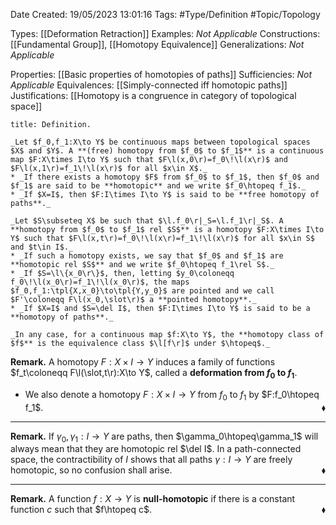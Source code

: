 <div class="topSpace"></div>

Date Created: 19/05/2023 13:01:16
Tags: #Type/Definition #Topic/Topology

Types: [[Deformation Retraction]]
Examples: _Not Applicable_
Constructions: [[Fundamental Group]], [[Homotopy Equivalence]]
Generalizations: _Not Applicable_

Properties: [[Basic properties of homotopies of paths]]
Sufficiencies: _Not Applicable_
Equivalences: [[Simply-connected iff homotopic paths]]
Justifications: [[Homotopy is a congruence in category of topological space]]

``` ad-Definition
title: Definition.

_Let $f_0,f_1:X\to Y$ be continuous maps between topological spaces $X$ and $Y$. A **(free) homotopy from $f_0$ to $f_1$** is a continuous map $F:X\times I\to Y$ such that $F\l(x,0\r)=f_0\!\l(x\r)$ and $F\l(x,1\r)=f_1\!\l(x\r)$ for all $x\in X$._
* _If there exists a homotopy $F$ from $f_0$ to $f_1$, then $f_0$ and $f_1$ are said to be **homotopic** and we write $f_0\htopeq f_1$._
* _If $X=I$, then $F:I\times I\to Y$ is said to be **free homotopy of paths**._

_Let $S\subseteq X$ be such that $\l.f_0\r|_S=\l.f_1\r|_S$. A **homotopy from $f_0$ to $f_1$ rel $S$** is a homotopy $F:X\times I\to Y$ such that $F\l(x,t\r)=f_0\!\l(x\r)=f_1\!\l(x\r)$ for all $x\in S$ and $t\in I$._
* _If such a homotopy exists, we say that $f_0$ and $f_1$ are **homotopic rel $S$** and we write $f_0\htopeq f_1\rel S$._
* _If $S=\l\{x_0\r\}$, then, letting $y_0\coloneqq f_0\!\l(x_0\r)=f_1\!\l(x_0\r)$, the maps $f_0,f_1:\tpl{X,x_0}\to\tpl{Y,y_0}$ are pointed and we call $F'\coloneqq F\l(x_0,\slot\r)$ a **pointed homotopy**._
* _If $X=I$ and $S=\del I$, then $F:I\times I\to Y$ is said to be a **homotopy of paths**._

_In any case, for a continuous map $f:X\to Y$, the **homotopy class of $f$** is the equivalence class $\l[f\r]$ under $\htopeq$._

```

**Remark.** A homotopy $F:X\times I\to Y$ induces a family of functions $f_t\coloneqq F\l(\slot,t\r):X\to Y$, called a **deformation from $f_0$ to $f_1$**.
* We also denote a homotopy $F:X\times I\to Y$ from $f_0$ to $f_1$ by $F:f_0\htopeq f_1$.<span style="float:right;">$\blacklozenge$</span>

---

**Remark.** If $\gamma_0,\gamma_1:I\to Y$ are paths, then $\gamma_0\htopeq\gamma_1$ will always mean that they are homotopic rel $\del I$. In a path-connected space, the contractibility of $I$ shows that all paths $\gamma:I\to Y$ are freely homotopic, so no confusion shall arise.<span style="float:right;">$\blacklozenge$</span>

---

**Remark.** A function $f:X\to Y$ is **null-homotopic** if there is a constant function $c$ such that $f\htopeq c$.<span style="float:right;">$\blacklozenge$</span>
